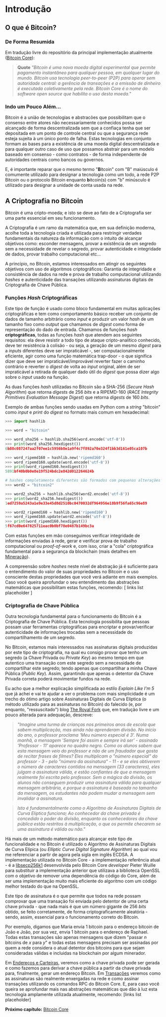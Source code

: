 # Introdução

## O que é Bitcoin?

### De Forma Resumida

Em tradução livre do repositório da principal implementação atualmente ([Bitcoin Core](https://github.com/bitcoin/bitcoin)):


> **Quote** *"Bitcoin é uma nova moeda digital experimental que permite pagamento instantâneo para qualquer pessoa, em qualquer lugar do mundo. Bitcoin usa tecnologia peer-to-peer (P2P) para operar sem autoridade central: a gerência de transações e a emissão de dinheiro é executada coletivamente pela rede. Bitcoin Core é o nome do software open source que habilita o uso desta moeda."*

### Indo um Pouco Além...

Bitcoin é a união de tecnologias e abstracões que possibilitam que o consenso entre atores não necessariamente conhecidos possa ser alcançado de forma descentralizada sem que a confiaça tenha que ser depositada em um ponto de controle central ou que a segurança rede esteja sujeita à um único ponto de falha. Estas tecnologias em conjunto formam as bases para a existência de uma moeda digital descentralizada e para qualquer outro caso de uso que possamos abstrair para um modelo baseado em consenso - como contratos - de forma independente de autoridades centrais como bancos ou governos.

E, é importante reparar que o mesmo termo "**B**itcoin" com "B" maiúsculo é comumente utilizado para designar a tecnologia como um todo, a rede P2P Bitcoin ou o protocolo Bitcoin enquanto **b**itcoin(s) com "b" minúsculo é utilizado para designar a unidade de conta usada na rede.

## A Criptografia no Bitcoin

Bitcoin é uma cripto-moeda; e isto se deve ao fato de a Criptografia ser uma parte essencial em seu funcionamento.

A Criptografia é um ramo da matemática que, em sua definição moderna, acolhe toda a tecnologia criada e utilizada para restringir verdades fundamentais da natureza da informação com o intuito de alcançar objetivos como: esconder mensagens, provar a existência de um segredo sem a necessidade de revelar o segredo, provar autenticidade e integridade de dados, provar trabalho computacional etc...

A princípio, no Bitcoin, estamos interessados em atingir os seguintes objetivos com uso de algoritmos criptográficos: Garantia de integridade e consistência de dados na rede e prova de trabalho computacional utilizando *hashes* e autenticidade das transações utilizando assinaturas digitais de Criptografia de Chave Pública.

### Funções *Hash* Criptográficas

Este tipo de função é usado como bloco fundamental em muitas aplicações criptográficas e tem como comportamento básico receber um conjunto de dados de tamanho arbitrário como *input* e produzir um valor *hash* de um tamanho fixo como *output* que chamamos de *digest* como forma de representação do dado de entrada. Chamamos de funções *hash* **criptográficas**, todas as funções *hash* que atendem aos seguintes requisitos: ela deve resistir a todo tipo de ataque cripto-analítico conhecido, deve ter resistência à colisão - ou seja, a geração de um mesmo *digest* para a *inputs* diferentes deve ser impraticável -, ser computacionalmente eficiente, agir como uma função matemática trap-door - o que significa dizer que deve ser impraticável/improvável reverter fazer o caminho contrário e reverter o *digest* de volta ao *input* original, além de ser impraticável a retirada de qualquer dado útil do *digest* que possa dizer algo sobre o *input* usado na função.

As duas funções *hash* utilizadas no Bitcoin são a SHA-256 (*Secure Hash Algorithm*) que retorna *digests* de 256 *bits* e a RIPEMD-160 (*RACE Integrity Primitives Evaluation Message Digest*) que retorna *digests* de 160 *bits*.

Exemplo de ambas funções sendo usadas em Python com a *string* "bitcoin" como *input* e *print* do *digest* no formato mais comum em hexadecimal:

```python
>>> import hashlib

>>> word = "bitcoin"

>>> word_sha256 = hashlib.sha256(word.encode('utf-8'))
>>> print(word_sha256.hexdigest())
6b88c087247aa2f07ee1c5956b8e1a9f4c7f892a70e324f1bb3d161e05ca107b

>>> word_ripemd160 = hashlib.new('ripemd160')
>>> word_ripemd160.update(word.encode('utf-8'))
>>> print(word_ripemd160.hexdigest())
5891bf40b0b0e8e19f524bdc2e842d012264624b

# hashes completamente diferentes são formados com pequenas alterações no input
>>> word2 = "bitcoin2"

>>> word2_sha256 = hashlib.sha256(word2.encode('utf-8'))
>>> print(word2_sha256.hexdigest())
1ed7259a5243a1e9e33e45d8d2510bc0470032df964956e18b9f56fa65c96e89

>>> word2_ripemd160 = hashlib.new('ripemd160')
>>> word_ripemd160.update(word2.encode('utf-8'))
>>> print(word_ripemd160.hexdigest())
5f67cd0e647825711eac0b0bf78e0487b149bc3a
```

Com estas funções em mão conseguimos verificar integridade de informações enviadas à rede, gerar e verificar prova de trabalho computacional ou *proof-of-work* e, com isso, criar a "cola" criptográfica fundamental para a segurança da blockchain (mais detalhes em [Mineração](mineracao.md)).

A compreensão sobre *hashes* neste nível de abstração já é suficiente para o entendimento do valor de suas propriedades no Bitcoin e o uso consciente destas propriedades que você verá adiante em mais exemplos. Caso você queira aprofundar o seu entendimento das abstrações matemáticas que possibilitam estas funções, recomendo: [ links list placeholder ]

 ### Criptografia de Chave Pública

Outra tecnologia fundamental para o funcionamento do Bitcoin é a Criptografia de Chave Pública. Esta tecnologia possibilita que pessoas possam usar ferramentas criptográficas para encriptar e provar/verificar autenticidade de informações trocadas sem a necessidade do compartilhamento de um segredo.

No Bitcoin, estamos mais interessados nas assinaturas digitais produzidas por este tipo de criptografia, na qual eu consigo provar que tenho um segredo (a Chave Privada ou *Private Key*) ao mesmo tempo em que autentico uma transação com este segredo sem a necessidade de compartilhar este segredo; tendo apenas que compartilhar a minha Chave Pública (*Public Key*). Assim, garantindo que apenas o detentor da Chave Privada correta poderá movimentar fundos na rede.

Eu acho que a melhor explicação simplificada ao estilo *Explain Like I'm 5* que já achei e vai te ajudar a ver o problema com mais simplicidade é um trecho do ótimo artigo sobre Assinaturas Digitais de Curva Elíptica (o método utilizado para as assinaturas no Bitcoin) do falecido (e, por enquanto, "ressuscitado") blog [The Royal Fork](http://royalforkblog.github.io/2014/09/04/ecc/) que, em tradução livre e um pouco alterada para adequação, descreve:

>*"Imagine uma turma de crianças nos primeiros anos de escola que sabem multiplicação, mas ainda não aprenderam divisão. No início do ano, o professor proclama 'Meu número especial é 3'. Numa manhã, a mensagem 'Sempre foi assim e sempre irá ser' - assinado 'Professor - 11' aparece no quadro negro. Como os alunos sabem que esta mensagem veio do professor e não de um fraudador que gosta de recitar frases de filmes? Eles multiplicam o "número especial" do professor - 3 - pelo "número da assinatura" - 11 - e se eles obtiverem o número de caracteres contidos na mensagem (33 caracteres), eles julgam a assinatura válida, e estão confiantes de que a mensagem realmente foi escrita pelo professor. Sem a mágica da divisão, os alunos não conseguem produzir uma assinatura válida para qualquer mensagem arbitrária, e porque a assinatura é baseada no tamanho da mensagem, os estudantes não podem mudar a mensagem sem invalidar a assinatura.*

>*Isto é fundamentalmente como o Algoritmo de Assinaturas Digitais de Curva Elíptica funciona; Ao conhecedor da chave privada é concedido o poder da divisão, enquanto os conhecedores da chave pública estão restritos à multiplicação, o que os permite checarem se uma assinatura é válida ou não."*

Há mais de um método matemático para alcançar este tipo de funcionalidade e no Bitcoin é utilizado o Algoritmo de Assinaturas Digitais de Curva Elípica (ou *Elliptic Curve Digital Signature Algorithm*) ao qual vou me referenciar a partir de agora pela sigla em inglês ECDSA. A implementação utilizada no Bitcoin Core - a implementação referência atual - é a [libsecp256k1](https://github.com/bitcoin/secp256k1) desenvolvida pelo Bitcoin Core *developer* Pieter Wuille para substituir a implementação anterior que utilizava a biblioteca OpenSSL com o objetivo de remover uma dependência do código do Core, além de ser uma implementação muito mais eficiente do algoritmo com um código melhor testado do que na OpenSSL.

Este tipo de assinatura é o que permite que todos na rede possam comprovar que uma transação foi enviada pelo detentor de uma certa chave privada - que nada mais é que um número gigante de 256 *bits* obtido, se feito corretamente, de forma criptograficamente aleatória - sendo, assim, essencial para o funcionamento correto do Bitcoin.

Por exemplo, digamos que Maria envia 1 bitcoin para o endereço bitcoin de João e João, por sua vez, envia 1 bitcoin para o endereço de Raphael. Todas estas transações são apenas mensagens que dizem "passar *n* bitcoins de *x* para *y*" e todas estas mensagens precisam ser assinadas por quem a rede considera o atual detentor dos bitcoins para que sejam consideradas válidas e incluidas na blockchain por algum minerador.

Em [Endereços e Carteiras](enderecos-e-carteiras.md), veremos como a chave privada pode ser gerada e como fazemos para derivar a chave pública a partir da chave privada para, finalmente, gerar um endereço Bitcoin. Em [Transações](transacoes.md) veremos como as assinaturas são realmente enxergadas na rede e como assinar transações utilizando os comandos RPC do Bitcoin Core. E, para caso você queira se aprofundar mais nas abstrações matemáticas que dão à luz esta tecnologia amplamente utilizada atualmente, recomendo: [links list placeholder]

**Próximo capítulo:** [Bitcoin Core](bitcoin-core.md)
